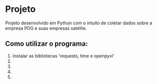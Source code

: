 # Projeto
  Projeto desenvolvido em Python com o intuito de coletar dados sobre a empresa PDG e suas empresas satélite.
  
 ## Como utilizar o programa: 
 1. Instalar as bibliotecas 'requests, time e openpyxl'
 2.
 3.
 4.
 5.
 
